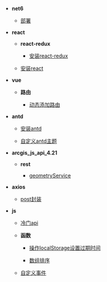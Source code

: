 * **net6**

     * [部署](/net6/部署.md)

* **react**

    * **react-redux**

         * [安装react-redux](/react/react-redux/安装react-redux.md)

     * [安装react](/react/安装react.md)

* **vue**

    * **路由**

         * [动态添加路由](/vue/路由/动态添加路由.md)

* **antd**

     * [安装antd](/antd/安装antd.md)

     * [自定义antd主题](/antd/自定义antd主题.md)

* **arcgis_js_api_4.21**

    * **rest**

         * [geometryService](/arcgis_js_api_4.21/rest/geometryService.md)

* **axios**

     * [post封装](/axios/post封装.md)

* **js**

     * [冷门api](/js/冷门api.md)

    * **函数**

         * [操作localStorage设置过期时间](/js/函数/操作localStorage设置过期时间.md)

         * [数组排序](/js/函数/数组排序.md)

     * [自定义事件](/js/自定义事件.md)